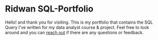 # Ridwan SQL-Portfolio
Hello! and thank you for visiting. This is my portfolio that contains the SQL Query I've written for my data analyst course & project. Feel free to look around and you can [reach out](https://www.linkedin.com/in/ridwan-adji-syahputra/) if there are any questions or feedback.
